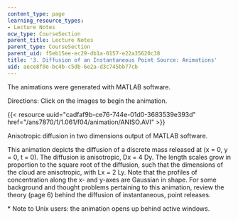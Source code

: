 ```yaml
---
content_type: page
learning_resource_types:
- Lecture Notes
ocw_type: CourseSection
parent_title: Lecture Notes
parent_type: CourseSection
parent_uid: f5eb15ee-ec29-db1a-0157-e22a35620c38
title: '3. Diffusion of an Instantaneous Point Source: Animations'
uid: aece8f0e-bc4b-c5db-6e2a-d3c745bb77cb
---
```


The animations were generated with MATLAB software.

Directions: Click on the images to begin the animation.

{{< resource uuid="cadfaf9b-ce76-744e-01d0-3683539e393d" href="/ans7870/1/1.061/f04/animation/ANISO.AVI" >}}

Anisotropic diffusion in two dimensions output of MATLAB software.

This animation depicts the diffusion of a discrete mass released at (x = 0, y = 0, t = 0). The diffusion is anisotropic, Dx = 4 Dy. The length scales grow in proportion to the square root of the diffusion, such that the dimensions of the cloud are anisotropic, with Lx = 2 Ly. Note that the profiles of concentration along the x- and y-axes are Gaussian in shape. For some background and thought problems pertaining to this animation, review the theory (page 6) behind the diffusion of instantaneous, point releases.

\* Note to Unix users: the animation opens up behind active windows.